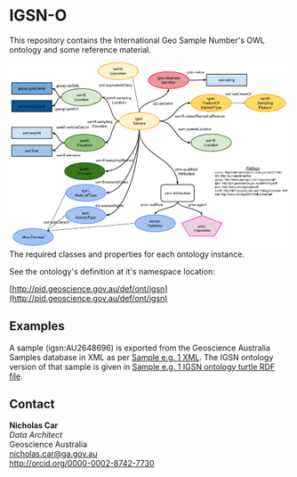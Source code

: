 # IGSN-O
This repository contains the International Geo Sample Number's OWL ontology and some reference material.

![](igsn.png)
The required classes and properties for each ontology instance.

See the ontology's definition at it's namespace location:

[http://pid.geoscience.gov.au/def/ont/igsn](http://pid.geoscience.gov.au/def/ont/igsn)

## Examples
A sample (igsn:AU2648696) is exported from the Geoscience Australia Samples database in XML as per [Sample e.g. 1 XML](examples/sample_eg1.xml). The IGSN ontology version of that sample is given in [Sample e.g. 1 IGSN ontology turtle RDF file](examples/sample_eg1.ttl).


## Contact

**Nicholas Car**  
*Data Architect*  
Geoscience Australia  
nicholas.car@ga.gov.au  
<http://orcid.org/0000-0002-8742-7730>
